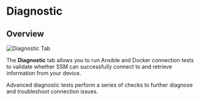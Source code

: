 # Diagnostic

## Overview
![Diagnostic Tab](/device-configuration/diagnostic/diagnostic-1.png)

The **Diagnostic** tab allows you to run Ansible and Docker connection tests to validate whether SSM can successfully connect to and retrieve information from your device.

Advanced diagnostic tests perform a series of checks to further diagnose and troubleshoot connection issues.